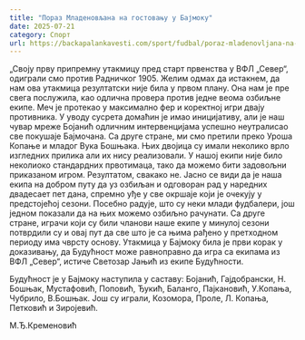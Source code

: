 ```yaml
---
title: "Пораз Младеновљана на гостовању у Бајмоку"
date: 2025-07-21
category: Спорт
url: https://backapalankavesti.com/sport/fudbal/poraz-mladenovljana-na-gostovanju-u-bajmoku/
---
```


„Своју прву припремну утакмицу пред старт првенства у ВФЛ „Север“, одиграли смо против Радничког 1905. Желим одмах да истакнем, да нам ова утакмица резултатски није била у првом плану. Она нам је пре свега послужила, као одлична провера против једне веома озбиљне екипе. Меч је протекао у максимално фер и коректној игри двају противника. У уводу сусрета домаћин је имао иницијативу, али је наш чувар мреже Бојанић одличним интервенцијама успешно неутралисао све покушаје Бајмочана. Са друге стране, ми смо претили преко Уроша Копање и младог Вука Бошњака. Њих двојица су имали неколико врло изгледних прилика али их нису реализовали. У нашој екипи није било неколиоко стандардних првотимаца, тако да можемо бити задовољни приказаном игром. Резултатом, свакако не. Јасно се види да је наша екипа на добром путу да уз озбиљан и одговоран рад у наредних двадесает пет дана, спремно уђе у све окршаје који је очекују у предстојећој сезони. Посебно радује, што су неки млади фудбалери, још једном показали да на њих можемо озбиљно рачунати. Са друге стране, играчи који су били чланови наше екипе у минулој сезони потврдили су и овај пут да све што је са њима рађено у претходном периоду има чврсту основу. Утакмица у Бајмоку била је први корак у доказивању, да Будућност може равноправно да игра са екипама из ВФЛ „Север“, истиче Светозар Јањић из екипе Будућности.

Будућност је у Бајмоку наступила у саставу: Бојанић, Гајдобрански, Н. Бошњак, Мустафовић, Поповић, Ђукић, Баланго, Пајкановић, У.Копања, Чубрило, В.Бошњак. Још су играли, Козомора, Проле, Л. Копања, Петковић и Зиројевић.

М.Ђ.Кременовић
